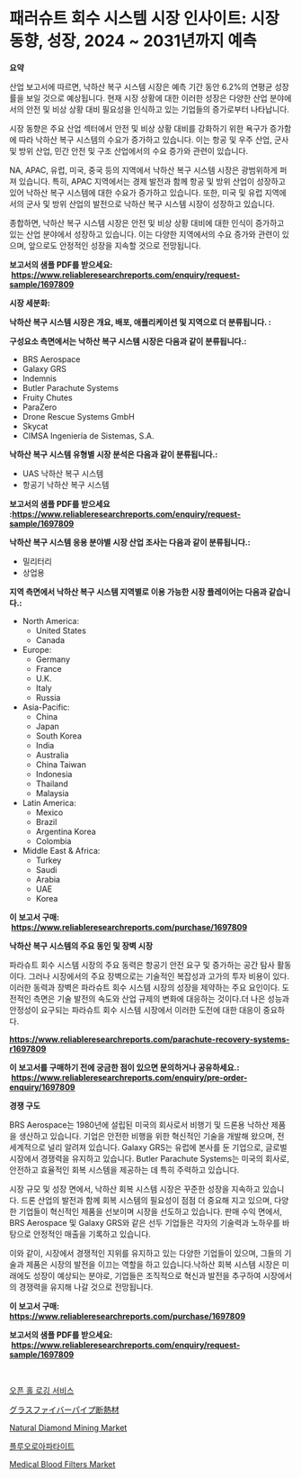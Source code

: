 <p><h1>패러슈트 회수 시스템 시장 인사이트: 시장 동향, 성장, 2024 ~ 2031년까지 예측</h1></p><p><strong>요약</strong></p>
<p><p>산업 보고서에 따르면, 낙하산 복구 시스템 시장은 예측 기간 동안 6.2%의 연평균 성장률을 보일 것으로 예상됩니다. 현재 시장 상황에 대한 이러한 성장은 다양한 산업 분야에서의 안전 및 비상 상황 대비 필요성을 인식하고 있는 기업들의 증가로부터 나타납니다.</p><p>시장 동향은 주요 산업 섹터에서 안전 및 비상 상황 대비를 강화하기 위한 욕구가 증가함에 따라 낙하산 복구 시스템의 수요가 증가하고 있습니다. 이는 항공 및 우주 산업, 군사 및 방위 산업, 민간 안전 및 구조 산업에서의 수요 증가와 관련이 있습니다.</p><p>NA, APAC, 유럽, 미국, 중국 등의 지역에서 낙하산 복구 시스템 시장은 광범위하게 퍼져 있습니다. 특히, APAC 지역에서는 경제 발전과 함께 항공 및 방위 산업이 성장하고 있어 낙하산 복구 시스템에 대한 수요가 증가하고 있습니다. 또한, 미국 및 유럽 지역에서의 군사 및 방위 산업의 발전으로 낙하산 복구 시스템 시장이 성장하고 있습니다.</p><p>종합하면, 낙하산 복구 시스템 시장은 안전 및 비상 상황 대비에 대한 인식이 증가하고 있는 산업 분야에서 성장하고 있습니다. 이는 다양한 지역에서의 수요 증가와 관련이 있으며, 앞으로도 안정적인 성장을 지속할 것으로 전망됩니다.</p></p>
<p><strong>보고서의 샘플 PDF를 받으세요: &nbsp;<a href="https://www.reliableresearchreports.com/enquiry/request-sample/1697809">https://www.reliableresearchreports.com/enquiry/request-sample/1697809</a></strong></p>
<p><strong>시장 세분화:</strong></p>
<p><strong> 낙하산 복구 시스템 시장은 개요, 배포, 애플리케이션 및 지역으로 더 분류됩니다. :</strong></p>
<p><strong>구성요소 측면에서는 낙하산 복구 시스템 시장은 다음과 같이 분류됩니다.:</strong></p>
<p><ul><li>BRS Aerospace</li><li>Galaxy GRS</li><li>Indemnis</li><li>Butler Parachute Systems</li><li>Fruity Chutes</li><li>ParaZero</li><li>Drone Rescue Systems GmbH</li><li>Skycat</li><li>CIMSA Ingeniería de Sistemas, S.A.</li></ul></p>
<p><strong> 낙하산 복구 시스템 유형별 시장 분석은 다음과 같이 분류됩니다.:</strong></p>
<p><ul><li>UAS 낙하산 복구 시스템</li><li>항공기 낙하산 복구 시스템</li></ul></p>
<p><strong>보고서의 샘플 PDF를 받으세요 :<a href="https://www.reliableresearchreports.com/enquiry/request-sample/1697809">https://www.reliableresearchreports.com/enquiry/request-sample/1697809</a></strong></p>
<p><strong> 낙하산 복구 시스템 응용 분야별 시장 산업 조사는 다음과 같이 분류됩니다.:</strong></p>
<p><ul><li>밀리터리</li><li>상업용</li></ul></p>
<p><strong>지역 측면에서 낙하산 복구 시스템 지역별로 이용 가능한 시장 플레이어는 다음과 같습니다.:</strong></p>
<p><ul>
    <li>
        North America:
        <ul>
            <li>United States</li>
            <li>Canada</li>
        </ul>
    </li>
    <li>
        Europe:
        <ul>
            <li>Germany</li>
            <li>France</li>
            <li>U.K.</li>
            <li>Italy</li>
            <li>Russia</li>
        </ul>
    </li>
    <li>
        Asia-Pacific:
        <ul>
            <li>China</li>
            <li>Japan</li>
            <li>South Korea</li>
            <li>India</li>
            <li>Australia</li>
            <li>China Taiwan</li>
            <li>Indonesia</li>
            <li>Thailand</li>
            <li>Malaysia</li>
        </ul>
    </li>
    <li>
        Latin America:
        <ul>
            <li>Mexico</li>
            <li>Brazil</li>
            <li>Argentina Korea</li>
            <li>Colombia</li>
        </ul>
    </li>
    <li>
        Middle East & Africa:
        <ul>
            <li>Turkey</li>
            <li>Saudi</li>
            <li>Arabia</li>
            <li>UAE</li>
            <li>Korea</li>
        </ul>
    </li>
    </ul></p>
<p><strong>이 보고서 구매: &nbsp;<a href="https://www.reliableresearchreports.com/purchase/1697809">https://www.reliableresearchreports.com/purchase/1697809</a></strong></p>
<p><strong>낙하산 복구 시스템의 주요 동인 및 장벽 시장</strong></p>
<p><p>파라슈트 회수 시스템 시장의 주요 동력은 항공기 안전 요구 및 증가하는 공간 탐사 활동이다. 그러나 시장에서의 주요 장벽으로는 기술적인 복잡성과 고가의 투자 비용이 있다. 이러한 동력과 장벽은 파라슈트 회수 시스템 시장의 성장을 제약하는 주요 요인이다. 도전적인 측면은 기술 발전의 속도와 산업 규제의 변화에 대응하는 것이다.더 나은 성능과 안정성이 요구되는 파라슈트 회수 시스템 시장에서 이러한 도전에 대한 대응이 중요하다.</p></p>
<p><strong><a href="https://www.reliableresearchreports.com/parachute-recovery-systems-r1697809">https://www.reliableresearchreports.com/parachute-recovery-systems-r1697809</a></strong></p>
<p><strong>이 보고서를 구매하기 전에 궁금한 점이 있으면 문의하거나 공유하세요.: &nbsp;<a href="https://www.reliableresearchreports.com/enquiry/pre-order-enquiry/1697809">https://www.reliableresearchreports.com/enquiry/pre-order-enquiry/1697809</a></strong></p>
<p><strong>경쟁 구도</strong></p>
<p><p>BRS Aerospace는 1980년에 설립된 미국의 회사로서 비행기 및 드론용 낙하산 제품을 생산하고 있습니다. 기업은 안전한 비행을 위한 혁신적인 기술을 개발해 왔으며, 전 세계적으로 널리 알려져 있습니다. Galaxy GRS는 유럽에 본사를 둔 기업으로, 글로벌 시장에서 경쟁력을 유지하고 있습니다. Butler Parachute Systems는 미국의 회사로, 안전하고 효율적인 회복 시스템을 제공하는 데 특히 주력하고 있습니다.</p><p>시장 규모 및 성장 면에서, 낙하산 회복 시스템 시장은 꾸준한 성장을 지속하고 있습니다. 드론 산업의 발전과 함께 회복 시스템의 필요성이 점점 더 중요해 지고 있으며, 다양한 기업들이 혁신적인 제품을 선보이며 시장을 선도하고 있습니다. 판매 수익 면에서, BRS Aerospace 및 Galaxy GRS와 같은 선두 기업들은 각자의 기술력과 노하우를 바탕으로 안정적인 매출을 기록하고 있습니다.</p><p>이와 같이, 시장에서 경쟁적인 지위를 유지하고 있는 다양한 기업들이 있으며, 그들의 기술과 제품은 시장의 발전을 이끄는 역할을 하고 있습니다.낙하산 회복 시스템 시장은 미래에도 성장이 예상되는 분야로, 기업들은 조직적으로 혁신과 발전을 추구하여 시장에서의 경쟁력을 유지해 나갈 것으로 전망됩니다.</p></p>
<p><strong>이 보고서 구매: &nbsp; <a href="https://www.reliableresearchreports.com/purchase/1697809">https://www.reliableresearchreports.com/purchase/1697809</a></strong></p>
<p><strong>보고서의 샘플 PDF를 받으세요: &nbsp;<a href="https://www.reliableresearchreports.com/enquiry/request-sample/1697809">https://www.reliableresearchreports.com/enquiry/request-sample/1697809</a></strong><strong></strong></p>
<p>&nbsp;</p>
<p><p><a href="https://medium.com/@conormarvin1936/2024%EB%85%84%EB%B6%80%ED%84%B0-2031%EB%85%84%EA%B9%8C%EC%A7%80-%EC%A0%84%EB%A7%9D%EB%90%9C-%EC%98%A4%ED%94%88-%ED%99%80-%EB%A1%9C%EA%B9%85-%EC%84%9C%EB%B9%84%EC%8A%A4-%EC%8B%9C%EC%9E%A5-%EB%8F%99%ED%96%A5-%EB%B0%8F-%EC%8B%9C%EC%9E%A5-%EB%B6%84%EC%84%9D-3e51a53ab4bb">오픈 홀 로깅 서비스</a></p><p><a href="https://github.com/ReganWisoky2023/Market-Research-Report-List-1/blob/main/997781724200.md">グラスファイバーパイプ断熱材</a></p><p><a href="https://issuu.com/reportprime-2/docs/natural-diamond-mining-market-size-2030.pptx">Natural Diamond Mining Market</a></p><p><a href="https://github.com/Penelolack456456/Market-Research-Report-List-1/blob/main/172002422125.md">플루오로아파타이트</a></p><p><a href="https://github.com/angelajermaine/Market-Research-Report-List-2/blob/main/medical-blood-filters-market.md">Medical Blood Filters Market</a></p></p>